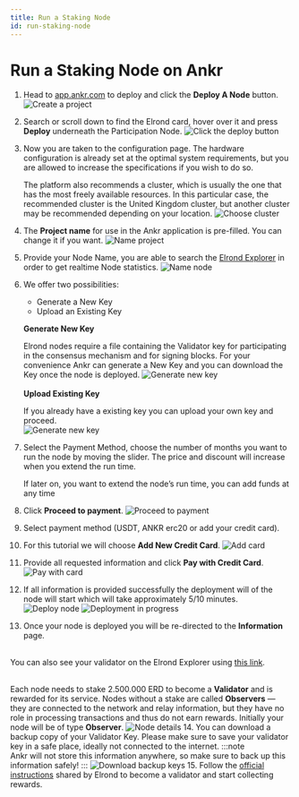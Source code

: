 ```yaml
---
title: Run a Staking Node
id: run-staking-node
---
```


# Run a Staking Node on Ankr

1. Head to [app.ankr.com](https://app.ankr.com/) to deploy and click the **Deploy A Node** button.
    ![Create a project](../../../../static/img/nodes/create-new-project.png)
2. Search or scroll down to find the Elrond card, hover over it and press **Deploy** underneath the Participation Node.
    ![Click the deploy button](../../../../static/img/nodes/elrond-deploy.png)
3. Now you are taken to the configuration page. The hardware configuration is already set at the optimal system requirements, but you are allowed to increase the specifications if you wish to do so.
    
    The platform also recommends a cluster, which is usually the one that has the most freely available resources. In this particular case, the recommended cluster is the United Kingdom cluster, but another cluster may be recommended depending on your location.
    ![Choose cluster](../../../../static/img/nodes/elrond-choose-cluster.png)
4. The **Project name** for use in the Ankr application is pre-filled. You can change it if you want.
    ![Name project](../../../../static/img/nodes/elrond-name-project.png)
5. Provide your Node Name, you are able to search the [Elrond Explorer](https://explorer.elrond.com/) in order to get realtime Node statistics.
    ![Name node](../../../../static/img/nodes/elrond-node-name.png)
6. We offer two possibilities:
   * Generate a New Key
   * Upload an Existing Key<br />
   
   **Generate New Key**
   
   Elrond nodes require a file containing the Validator key for participating in the consensus mechanism and for signing blocks. For your convenience Ankr can generate a New Key and you can download the Key once the node is deployed.
   ![Generate new key](../../../../static/img/nodes/elrond-gen-key.png)<br /><br />
   **Upload Existing Key**
   
   If you already have a existing key you can upload your own key and proceed.    
   ![Generate new key](../../../../static/img/nodes/elrond-upload-key.png)
7. Select the Payment Method, choose the number of months you want to run the node by moving the slider. The price and discount will increase when you extend the run time.

   If later on, you want to extend the node’s run time, you can add funds at any time
8. Click **Proceed to payment**.
   ![Proceed to payment](../../../../static/img/nodes/proceed-to-payment.png)
9. Select payment method (USDT, ANKR erc20 or add your credit card).
10. For this tutorial we will choose **Add New Credit Card**.
   ![Add card](../../../../static/img/nodes/add-card.png)  
11. Provide all requested information and click **Pay with Credit Card**.
   ![Pay with card](../../../../static/img/nodes/pay-with-card.png)
12. If all information is provided successfully the deployment will of the node will start which will take approximately 5/10 minutes.
   ![Deploy node](../../../../static/img/nodes/elrond-deploy-node.png)
   ![Deployment in progress](../../../../static/img/nodes/elrond-deployment-in-progress.png)   
13. Once your node is deployed you will be re-directed to the **Information** page.<br/><br/>
   
   You can also see your validator on the Elrond Explorer using [this link](https://explorer.elrond.com/validators/00ae39925d40643178186f069987334a567475bc34702cfed4272dbe43ee011f473cbede55163bf646e7b7144c6eea18a596c17b1ea9d5865e30e02af3c295a1c97264180e1d05e5fd8c44c4c10ed6aa1395b40eb5eca6a5fc52634cc41b620f).<br/><br/>
   
   Each node needs to stake 2.500.000 ERD to become a **Validator** and is rewarded for its service. Nodes without a stake are called **Observers** — they are connected to the network and relay information, but they have no role in processing transactions and thus do not earn rewards. Initially your node will be of type **Observer**.
   ![Node details](../../../../static/img/nodes/elrond-node-details.png)
14. You can download a backup copy of your Validator Key. Please make sure to save your validator key in a safe place, ideally not connected to the internet.
   :::note   
   Ankr will not store this information anywhere, so make sure to back up this information safely!
   :::
   ![Download backup keys](../../../../static/img/nodes/elrond-download-keys.png)
15. Follow the [official instructions](https://docs.elrond.com/validators/staking/staking) shared by Elrond to become a validator and start collecting rewards.